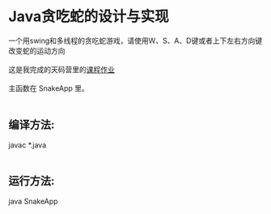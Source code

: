 # Java贪吃蛇的设计与实现

一个用swing和多线程的贪吃蛇游戏，请使用W、S、A、D键或者上下左右方向键改变蛇的运动方向  
&nbsp;  
这是我完成的天码营里的[课程作业](https://course.tianmaying.com/java-snake)  
&nbsp;  
主函数在 SnakeApp 里。  
&nbsp;  
## 编译方法:  
javac *.java  
&nbsp;  
## 运行方法:  
java SnakeApp  
